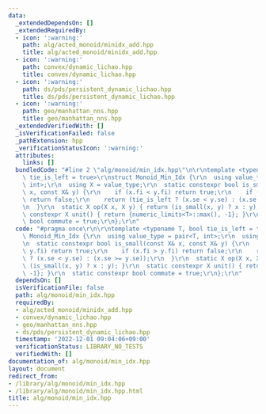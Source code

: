 ```yaml
---
data:
  _extendedDependsOn: []
  _extendedRequiredBy:
  - icon: ':warning:'
    path: alg/acted_monoid/minidx_add.hpp
    title: alg/acted_monoid/minidx_add.hpp
  - icon: ':warning:'
    path: convex/dynamic_lichao.hpp
    title: convex/dynamic_lichao.hpp
  - icon: ':warning:'
    path: ds/pds/persistent_dynamic_lichao.hpp
    title: ds/pds/persistent_dynamic_lichao.hpp
  - icon: ':warning:'
    path: geo/manhattan_nns.hpp
    title: geo/manhattan_nns.hpp
  _extendedVerifiedWith: []
  _isVerificationFailed: false
  _pathExtension: hpp
  _verificationStatusIcon: ':warning:'
  attributes:
    links: []
  bundledCode: "#line 2 \"alg/monoid/min_idx.hpp\"\n\r\ntemplate <typename T, bool\
    \ tie_is_left = true>\r\nstruct Monoid_Min_Idx {\r\n  using value_type = pair<T,\
    \ int>;\r\n  using X = value_type;\r\n  static constexpr bool is_small(const X&\
    \ x, const X& y) {\r\n    if (x.fi < y.fi) return true;\r\n    if (x.fi > y.fi)\
    \ return false;\r\n    return (tie_is_left ? (x.se < y.se) : (x.se >= y.se));\r\
    \n  }\r\n  static X op(X x, X y) { return (is_small(x, y) ? x : y); }\r\n  static\
    \ constexpr X unit() { return {numeric_limits<T>::max(), -1}; }\r\n  static constexpr\
    \ bool commute = true;\r\n};\r\n"
  code: "#pragma once\r\n\r\ntemplate <typename T, bool tie_is_left = true>\r\nstruct\
    \ Monoid_Min_Idx {\r\n  using value_type = pair<T, int>;\r\n  using X = value_type;\r\
    \n  static constexpr bool is_small(const X& x, const X& y) {\r\n    if (x.fi <\
    \ y.fi) return true;\r\n    if (x.fi > y.fi) return false;\r\n    return (tie_is_left\
    \ ? (x.se < y.se) : (x.se >= y.se));\r\n  }\r\n  static X op(X x, X y) { return\
    \ (is_small(x, y) ? x : y); }\r\n  static constexpr X unit() { return {numeric_limits<T>::max(),\
    \ -1}; }\r\n  static constexpr bool commute = true;\r\n};\r\n"
  dependsOn: []
  isVerificationFile: false
  path: alg/monoid/min_idx.hpp
  requiredBy:
  - alg/acted_monoid/minidx_add.hpp
  - convex/dynamic_lichao.hpp
  - geo/manhattan_nns.hpp
  - ds/pds/persistent_dynamic_lichao.hpp
  timestamp: '2022-12-01 09:04:06+09:00'
  verificationStatus: LIBRARY_NO_TESTS
  verifiedWith: []
documentation_of: alg/monoid/min_idx.hpp
layout: document
redirect_from:
- /library/alg/monoid/min_idx.hpp
- /library/alg/monoid/min_idx.hpp.html
title: alg/monoid/min_idx.hpp
---
```

